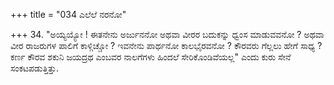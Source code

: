 +++
title = "034 ಎಲೆಲೆ ನರನೋ"

+++
34. "ಅಯ್ಯಯ್ಯೋ ! ಈತನೇನು ಅರ್ಜುನನೋ ಅಥವಾ ವೀರರ ಬದುಕನ್ನು ಧ್ವಂಸ ಮಾಡುವವನೋ ? ಅಥವಾ ವೀರ ರಾಜರುಗಳ ಪಾಲಿಗೆ ಕಾಳ್ಗಿಚ್ಚೋ ? ಇವನೇನು ಪಾರ್ಥನೋ ಕಾಲಭೈರವನೋ ? ಕೌರವರು ಗೆಲ್ಲಲು ಹೇಗೆ ಸಾಧ್ಯ ? ಕರ್ಣ ಕೌರವ ಶಕುನಿ ಜಯದ್ರಥ ಎಂಬವರ ನಾಲಗೆಗಳು ಹಿಂದಲೆ ಸೇರಿಕೊಂಡಿವೆಯಲ್ಲ" ಎಂದು ಕುರು ಸೇನೆ ಸಂಕಟಪಡುತ್ತಿತ್ತು.